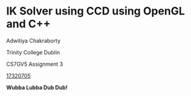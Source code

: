 # IK Solver using CCD using OpenGL and C++

Adwitiya Chakraborty

Trinity College Dublin

CS7GV5 Assignment 3

[17320705](https://www.scss.tcd.ie/~chakraad)

**Wubba Lubba Dub Dub!**


